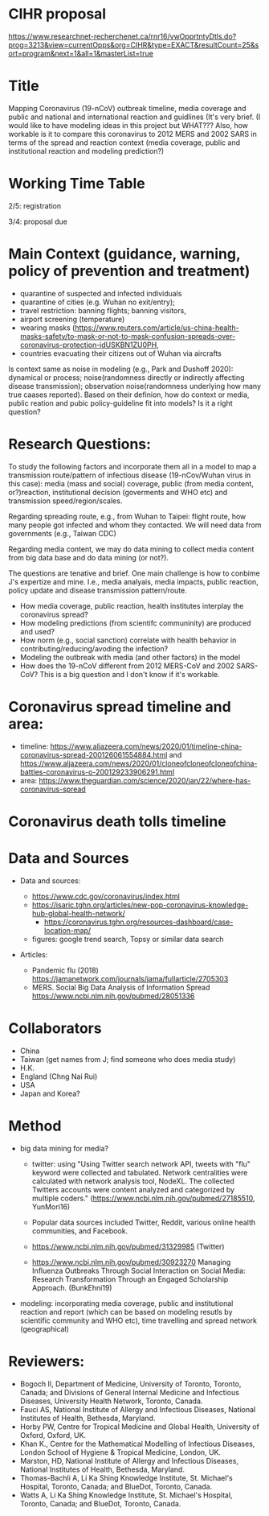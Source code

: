 # CIHR proposal 

https://www.researchnet-recherchenet.ca/rnr16/vwOpprtntyDtls.do?prog=3213&view=currentOpps&org=CIHR&type=EXACT&resultCount=25&sort=program&next=1&all=1&masterList=true

# Title
Mapping Coronavirus (19-nCoV) outbreak timeline, media coverage and public and national and international reaction and guidlines
(It's very brief.  (I would like to have modeling ideas in this project but WHAT???  Also, how workable is it to compare this coronavirus to 2012 MERS and 2002 SARS in terms of the spread and reaction context (media coverage, public and institutional reaction and modeling prediction?)

# Working Time Table
2/5:  registration

3/4:  proposal due

# Main Context (guidance, warning, policy of prevention and treatment)
- quarantine of suspected and infected individuals
- quarantine of cities (e.g. Wuhan no exit/entry); 
- travel restriction:  banning flights; banning visitors, 
- airport screening (temperature)
- wearing masks (https://www.reuters.com/article/us-china-health-masks-safety/to-mask-or-not-to-mask-confusion-spreads-over-coronavirus-protection-idUSKBN1ZU0PH, 
- countries evacuating their citizens out of Wuhan via aircrafts

Is context same as noise in modeling (e.g., Park and Dushoff 2020):  dynamical or process; noise(randomness directly or indirectly affecting disease transmission); observation noise(randomness underlying how many true caases reported).  Based on their definion, how do context or media, public reation and pubic policy-guideline fit into models?  Is it a right question?


# Research Questions:

To study the following factors and incorporate them all in a model to map a transmission route/pattern of infectious disease (19-nCov/Wuhan virus in this case): media (mass and social) coverage, public (from media content, or?)reaction, institutional decision (goverments and WHO etc) and transmission speed/region/scales.   

Regarding spreading route, e.g., from Wuhan to Taipei:  flight route, how many people got infected and whom they contacted.  We will need data from governments (e.g., Taiwan CDC)

Regarding media content, we may do data mining to collect media content from big data base and do data mining (or not?).  



The questions are tenative and brief.  One main challenge is how to conbime J's expertize and mine.  I.e., media analyais, media impacts, public reaction, policy update and disease transmission pattern/route.  

- How media coverage, public reaction, health institutes interplay the coronavirus spread?
- How modeling predictions (from scientifc communinity) are produced and used?
- How norm (e.g., social sanction) correlate with health behavior in contributing/reducing/avoding the infection?
- Modeling the outbreak with media (and other factors) in the model
- How does the 19-nCoV different from 2012 MERS-CoV and 2002 SARS-CoV?  This is a big question and I don't know if it's workable.

# Coronavirus spread timeline and area:

  - timeline: https://www.aljazeera.com/news/2020/01/timeline-china-coronavirus-spread-200126061554884.html and https://www.aljazeera.com/news/2020/01/cloneofcloneofcloneofchina-battles-coronavirus-o-200129233906291.html
  - area: https://www.theguardian.com/science/2020/jan/22/where-has-coronavirus-spread

# Coronavirus death tolls timeline

# Data and Sources
* Data and sources:
  - https://www.cdc.gov/coronavirus/index.html
  - https://isaric.tghn.org/articles/new-pop-coronavirus-knowledge-hub-global-health-network/
    - https://coronavirus.tghn.org/resources-dashboard/case-location-map/
  - figures:  google trend search, Topsy or similar data search

* Articles:

  - Pandemic flu (2018) https://jamanetwork.com/journals/jama/fullarticle/2705303
  - MERS.  Social Big Data Analysis of Information Spread https://www.ncbi.nlm.nih.gov/pubmed/28051336

# Collaborators
- China
- Taiwan (get names from J; find someone who does media study)
- H.K.
- England (Chng Nai Rui)
- USA
- Japan and Korea?

# Method
* big data mining for media?
  - twitter:  using "Using Twitter search network API, tweets with "flu" keyword were collected and tabulated. Network centralities were calculated with network analysis tool, NodeXL. The collected Twitters accounts were content analyzed and categorized by multiple coders." (https://www.ncbi.nlm.nih.gov/pubmed/27185510, YunMori16)
  
  - Popular data sources included Twitter, Reddit, various online health communities, and Facebook.
  
  - https://www.ncbi.nlm.nih.gov/pubmed/31329985 (Twitter)
  
  - https://www.ncbi.nlm.nih.gov/pubmed/30923270 Managing Influenza Outbreaks Through Social Interaction on Social Media: Research Transformation Through an Engaged Scholarship Approach. (BunkEhni19)

* modeling:  incorporating media coverage, public and institutional reaction and report (which can be based on modeling resutls by scientific community and WHO etc), time travelling and spread network (geographical)
  
# Reviewers:
- Bogoch Il, Department of Medicine, University of Toronto, Toronto, Canada; and Divisions of General Internal Medicine and Infectious Diseases, University Health Network, Toronto, Canada.
- Fauci AS, National Institute of Allergy and Infectious Diseases, National Institutes of Health, Bethesda, Maryland.
- Horby PW, Centre for Tropical Medicine and Global Health, University of Oxford, Oxford, UK.
- Khan K., Centre for the Mathematical Modelling of Infectious Diseases, London School of Hygiene & Tropical Medicine, London, UK.
- Marston, HD, National Institute of Allergy and Infectious Diseases, National Institutes of Health, Bethesda, Maryland.
- Thomas-Bachli A, Li Ka Shing Knowledge Institute, St. Michael's Hospital, Toronto, Canada; and BlueDot, Toronto, Canada.
- Watts A, Li Ka Shing Knowledge Institute, St. Michael's Hospital, Toronto, Canada; and BlueDot, Toronto, Canada.
